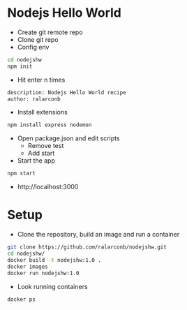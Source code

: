 # Nodejs Hello World
- Create git remote repo
- Clone git repo
- Config env
```sh
cd nodejshw
npm init
```
- Hit enter n times
```sh
description: Nodejs Hello World recipe
author: ralarconb
```
- Install extensions
```sh
npm install express nodemon
```
- Open package.json and edit scripts
  - Remove test
  - Add start
- Start the app
```sh
npm start
```
- http://localhost:3000
# Setup
- Clone the repository, build an image and run a container
```sh
git clone https://github.com/ralarconb/nodejshw.git
cd nodejshw/
docker build -t nodejshw:1.0 .
docker images
docker run nodejshw:1.0
```
- Look running containers
```sh
docker ps
```